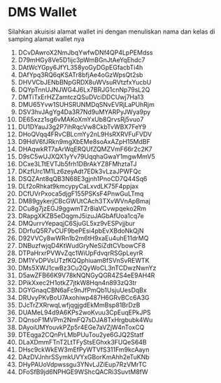 # DMS Wallet

Silahkan akuisisi alamat wallet ini dengan menuliskan nama dan kelas di samping alamat wallet nya

1. DCvDAwroX2NmJbqYwfwDNf4QP4LpPEMdss
2. D79mHGy8Ve5D1ijc3pWmBGnJtAeYqEhdc7
3. DAtWcYGpy6JfYL358yoGyDGpEGfacbTi4h
4. DAfYpq3RQ6qKSATr8bfjAe4oGzWpsQt2sb
5. DHVVCbJENbBNpGRDX8uWVsuRVtzfxYucbU
6. DQYpTnnUJNJWG4J6Lx7BRJG1cnNp79sL2Q
7. DMTiTxErHZZamtczQSuDVciDDCUwj7Ha13
8. DMU65Yvw1SUHSRUNMDqSNvEVRjLaPUhRjm
9. DSV3hvJAgYg4Da3R7Nd9uMYARPyJWya9py
10. DE65xzz1sg6vMAKoXmYxUb8QrvsRj5vuo7
11. DU1DYauJ3g2P7ihRqcVw8CkbTvWBX7FeY9
12. DHoQVqq4FRvCBLcmYy2nL9HsRXRVFuFVDV
13. D9HdV6fJRkn9mgXbEMe8soAxAZpH15MdBF
14. DHAqwkRT7aArWqERQUfZQMZVmF66r2c2K7
15. D9sC5wUJXQX1yYv79UqqhaGwaY1mgwMmV5
16. DCxe3LTtEVTJb5frh1DBrAkYZ8FMhztaTJ
17. DKzfUrc1M1Lz6zeyAdt7EDk3vLzaJPWFQc
18. DSQZAnt8qQB3N68E3gjnh1PnoCD7Q44Sq6
19. DLf2oRhkat9kmcypyCaLxvdLK75F4ppjax
20. DCfUVrPxoca5djgF155PSKsF4PnwGuLTmq
21. DM89gykerjCBcGWUtCAch3TXvWVnApBmaj
22. DCu8g7jzEGJ9ggwmTZr8iaVCvwpqeko2Rm
23. DRapgXKZB5eDqgmJ5izuJAGbAfUoa1cq7e
24. DMQurrvYepaqjC6SjuGL5xz9vESPvjjbur
25. DDrfuQ5R7vCUF9bePEsi4pbEvXBdoNkQjN
26. D92VVCy8wWRn1b2m6tH9xaEu4uhE11drMQ
27. DNBuzfwjqD4KtWudGryNeSiZdtCVbowCF8
28. DTPaHrxrPVWvZqc1WiUpFdvqrRSGpLeyrR
29. DM1YvDPVsUTzfKQQphiuam8fSVnSvREWTK
30. DMs5XWJ1cwBz3Cu2QyWoCL3nTCDwzNwnYz
31. D5awZFB66K9V78kNQNGyQGR4ZS4eE9AH4R
32. DPikXxec2H1otkZ7jtkW8Hqn4n893zQ3tr
33. DGYGnaqCBN6aFc9nJfPmQb1UsjuUesDqBx
34. DRUvyPKvBoU7Axohiwp487H6GRvBCc6A3G
35. DJcTrZXRrwqLwfjqgjgdEkMmBsp81BrDzB
36. DUAMeL94d9A6KPs2woKvuu3CpEuqEPkJPS
37. DQnsoF1MVPm2NmFQ7sDJA8TxHrgbubk4Wu
38. DAyoiUMYouvkPZp5r4EGe7aVZjW4nToxCQ
39. DTEqga2CQnPrLMbPUuTou2ye6GJQ2Statf
40. DLaXDmmFTnT2LtTFyStsEGhxk3FUQeS64B
41. DHsc9ckWkEW3mEfPyWTVfS311Fm9kcAayn
42. DAzDVJnhrSSymkUVYxGBorKmAhh2eTuKNb
43. DHyPAUoVdpwssgu3YNvLJZiEup7RzVMrTC
44. DFoSfB9jd6NPHGE9WShcQACRi3SuvtM8fW





